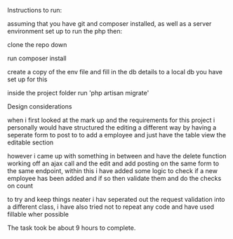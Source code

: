 Instructions to run:

assuming that you have git and composer installed, as well as a server environment  set up to run the php then:

clone the repo down

run composer install

create a copy of the env file and fill in the db details to a local db you have set up for this 

inside the project folder run 'php artisan migrate'

Design considerations

when i first looked at the mark up and the requirements for this project i personally would have structured the editing a different way by having a seperate form to post to to add a employee and just have the table view the editable section


however i came up with something in between and have the delete function working off an ajax call and the edit and add posting on the same form to the same endpoint, within this i have added some logic to check if a new employee has been added and if so then validate them and do the checks on count

to try and keep things neater i hav seperated out the request validation into a different class, i have also tried not to repeat any code and have used fillable wher possible

The task took be about 9 hours to complete.
